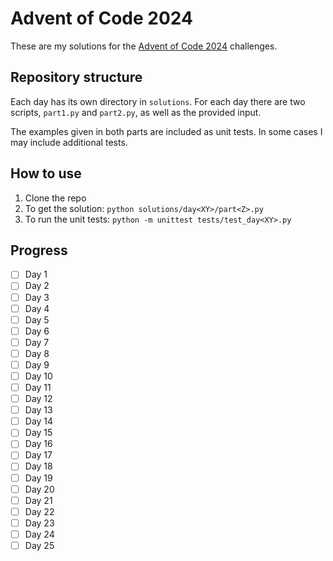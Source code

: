 # Advent of Code 2024

These are my solutions for the [Advent of Code 2024](https://adventofcode.com/2024) challenges.

## Repository structure

Each day has its own directory in `solutions`. For each day there are two scripts, `part1.py` and `part2.py`, as well as the provided input.

The examples given in both parts are included as unit tests. In some cases I may include additional tests.

## How to use

1. Clone the repo
2. To get the solution: `python solutions/day<XY>/part<Z>.py`
3. To run the unit tests: `python -m unittest tests/test_day<XY>.py`

## Progress

- [ ] Day 1
- [ ] Day 2
- [ ] Day 3
- [ ] Day 4
- [ ] Day 5
- [ ] Day 6
- [ ] Day 7
- [ ] Day 8
- [ ] Day 9
- [ ] Day 10
- [ ] Day 11
- [ ] Day 12
- [ ] Day 13
- [ ] Day 14
- [ ] Day 15
- [ ] Day 16
- [ ] Day 17
- [ ] Day 18
- [ ] Day 19
- [ ] Day 20
- [ ] Day 21
- [ ] Day 22
- [ ] Day 23
- [ ] Day 24
- [ ] Day 25
